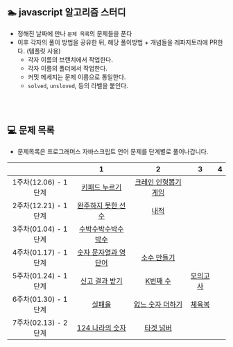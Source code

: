 
## 🏊 javascript 알고리즘 스터디 

- 정해진 날짜에 만나 `문제 목록`의 문제들을 푼다
- 이후 각자의 풀이 방법을 공유한 뒤, 해당 풀이방법 + 개념들을 레파지토리에 PR한다. (템플릿 사용)
  - 각자 이름의 브랜치에서 작업한다.
  - 각자 이름의 폴더에서 작업한다.
  - 커밋 메세지는 문제 이름으로 통일한다. 
  - `solved`, `unsloved`, 등의 라벨을 붙인다.

<br>
<br>

## 💻 문제 목록

- 문제목록은 프로그래머스 자바스크립트 언어 문제를 단계별로 풀어나갑니다.

| |1|2|3|4|
|:-:|:-:|:-:|:-:|:-:|
|1주차(12.06) - 1단계 |[키패드 누르기](https://programmers.co.kr/learn/courses/30/lessons/67256)|[크레인 인형뽑기 게임](https://programmers.co.kr/learn/courses/30/lessons/64061) |
|2주차(12.21) - 1단계 | [완주하지 못한 선수](https://programmers.co.kr/learn/courses/30/lessons/42576) | [내적](https://programmers.co.kr/learn/courses/30/lessons/70128) |
|3주차(01.04) - 1단계 | [수박수박수박수박수](https://programmers.co.kr/learn/courses/30/lessons/12922) | |
|4주차(01.17) - 1단계 | [숫자 문자열과 영단어](https://programmers.co.kr/learn/courses/30/lessons/81301) | [소수 만들기](https://programmers.co.kr/learn/courses/30/lessons/12977) |
|5주차(01.24) - 1단계 | [신고 결과 받기](https://programmers.co.kr/learn/courses/30/lessons/92334) | [K번째 수](https://programmers.co.kr/learn/courses/30/lessons/42748) | [모의고사](https://programmers.co.kr/learn/courses/30/lessons/42840) | 
|6주차(01.30) - 1단계 | [실패율](https://programmers.co.kr/learn/courses/30/lessons/42889) | [없느 숫자 더하기](https://programmers.co.kr/learn/courses/30/lessons/86051) | [체육복](https://programmers.co.kr/learn/courses/30/lessons/42862) | 
|7주차(02.13) - 2단계 | [124 나라의 숫자](https://programmers.co.kr/learn/courses/30/lessons/43165#) | [타겟 넘버](https://programmers.co.kr/learn/courses/30/lessons/43165#) | 
